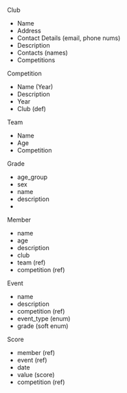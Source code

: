 Club
 - Name
 - Address
 - Contact Details (email, phone nums)
 - Description
 - Contacts (names)
 - Competitions

Competition
 - Name (Year)
 - Description
 - Year
 - Club (def)

Team
  - Name
  - Age
  - Competition

Grade
 - age_group
 - sex
 - name
 - description
 - 

Member
  - name
  - age
  - description
  - club
  - team (ref)
  - competition (ref)

Event
  - name
  - description
  - competition (ref)
  - event_type (enum)
  - grade (soft enum)

Score
  - member (ref)
  - event (ref)
  - date
  - value (score)
  - competition (ref)
  